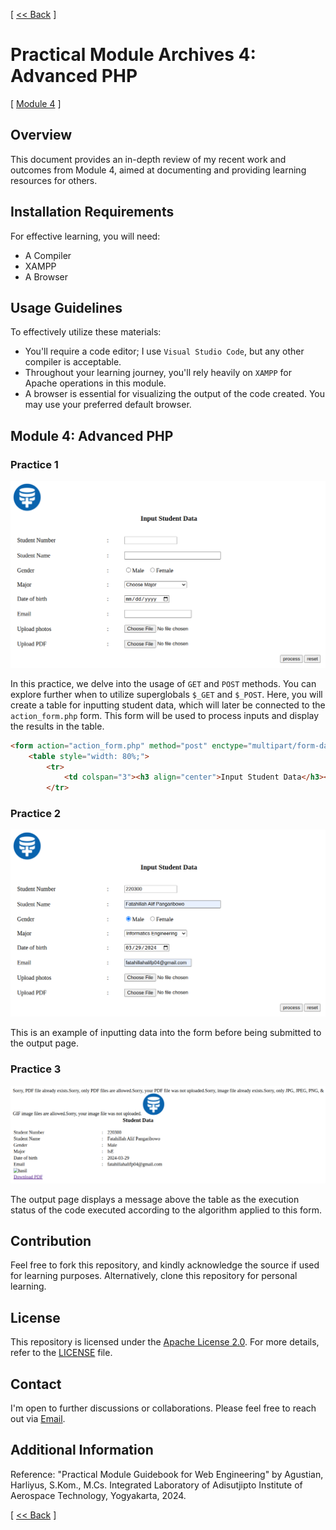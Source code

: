 [ [<< Back](../README.md) ]

# Practical Module Archives 4: Advanced PHP

[ [Module 4](../module4/) ]

## Overview

This document provides an in-depth review of my recent work and outcomes from Module 4, aimed at documenting and providing learning resources for others.

## Installation Requirements

For effective learning, you will need:
- A Compiler
- XAMPP
- A Browser

## Usage Guidelines

To effectively utilize these materials:
- You'll require a code editor; I use `Visual Studio Code`, but any other compiler is acceptable.
- Throughout your learning journey, you'll rely heavily on `XAMPP` for Apache operations in this module.
- A browser is essential for visualizing the output of the code created. You may use your preferred default browser.

## Module 4: Advanced PHP

### Practice 1

![4.1](../img/module4/module4.1.png)

In this practice, we delve into the usage of `GET` and `POST` methods. You can explore further when to utilize superglobals `$_GET` and `$_POST`. Here, you will create a table for inputting student data, which will later be connected to the `action_form.php` form. This form will be used to process inputs and display the results in the table.

```html
<form action="action_form.php" method="post" enctype="multipart/form-data">
    <table style="width: 80%;">
        <tr>
            <td colspan="3"><h3 align="center">Input Student Data</h3></td>
        </tr>
```

### Practice 2

![4.2](../img/module4/module4.2.png)

This is an example of inputting data into the form before being submitted to the output page.

### Practice 3

![4.3](../img/module4/module4.3.png)

The output page displays a message above the table as the execution status of the code executed according to the algorithm applied to this form.

## Contribution

Feel free to fork this repository, and kindly acknowledge the source if used for learning purposes. Alternatively, clone this repository for personal learning.

## License

This repository is licensed under the [Apache License 2.0](https://www.apache.org/licenses/LICENSE-2.0.txt). For more details, refer to the [LICENSE](../LICENSE) file.

## Contact

I'm open to further discussions or collaborations. Please feel free to reach out via [Email](mailto:trustedintelegree@gmail.com).

## Additional Information

Reference: "Practical Module Guidebook for Web Engineering" by Agustian, Harliyus, S.Kom., M.Cs. Integrated Laboratory of Adisutjipto Institute of Aerospace Technology, Yogyakarta, 2024.

[ [<< Back](../README.md) ]